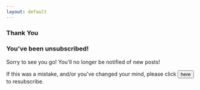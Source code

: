 ```yaml
---
layout: default
---
```


<section id="unsubscribed">
    <section id="intro" class="is-intro-section">
        <div class="background-image-wrapper is-dark">
            <div class="is-opaque" style="background-image: url('https://assets.bpwalters.com/images/bens_car_blog/wrx_nighttime_1.jpg');"></div>
        </div>
        <div class="container has-middle-text">
            <div class="item flex-100">
                <div class="intro-title">
                    <h1>Thank You</h1>
                </div>
            </div>
        </div>
    </section>
    <section id="details">
        <div class="container">
            <div class="item flex-100">
                <h1>You've been unsubscribed!</h1>
                <p>Sorry to see you go!  You'll no longer be notified of new posts!</p>
                <div id="subscribe-prompt">
                    <form method="POST" id="subscribe-form">
                        <input type="hidden" name="email" id="subscribe-email">
                        <input type="hidden" name="message" value="Please add me to the Ben's Car Blog mailing list!">
                        <input type="hidden" name="_next" value="/subscribed/" id="subscribe-callback">
                        <p>If this was a mistake, and/or you've changed your mind, please click <input type="submit" value="here" class="is-link"> to resubscribe.</p>
                    </form>
                </div>
            </div>
        </div>
    </section>
</section>
<script type="text/javascript">
    var subscribeForm =  document.getElementById('subscribe-form');
    var subscribePrompt = document.getElementById('subscribe-prompt');
    var subscribeEmail = document.getElementById('subscribe-email');
    var subscribeCallback = document.getElementById('subscribe-callback');
    var emailParam = getParameterByName('email');

    subscribeForm.setAttribute('action', '//formspree.io/' + 'subscribe' + '@' + 'benscarblog' + '.' + 'com');

    if (emailParam) {
        subscribePrompt.style.display = 'block';
        subscribeEmail.value = emailParam;
        subscribeCallback.value = subscribeCallback.value + '?email=' + emailParam;
    }
    else {
        window.location.href = '/';
    }

    function getParameterByName(name) {
        url = window.location.href;
        name = name.replace(/[\[\]]/g, "\\$&");
        var regex = new RegExp("[?&]" + name + "(=([^&#]*)|&|#|$)"),
            results = regex.exec(url);
        if (!results) return null;
        if (!results[2]) return '';
        return decodeURIComponent(results[2].replace(/\+/g, " "));
    }
</script>